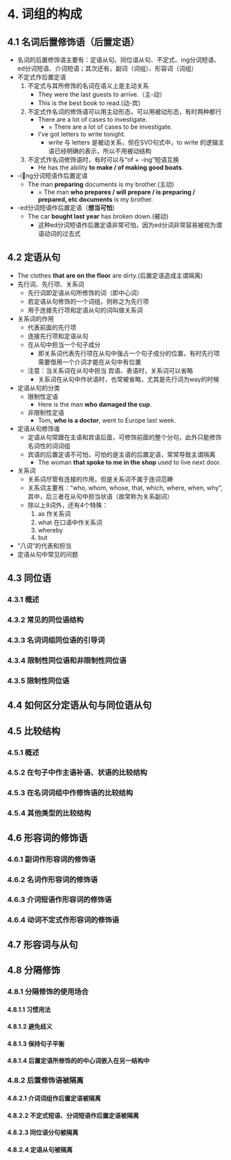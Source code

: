 # 4. 词组的构成
## 4.1 名词后置修饰语（后置定语）
- 名词的后置修饰语主要有：定语从句、同位语从句、不定式、ing分词短语、ed分词短语、介词短语；其次还有，副词（词组）、形容词（词组）
- 不定式作后置定语
    1. 不定式与其所修饰的名词在语义上是主动关系
        - They were the last guests to arrive.（主-动）
        - This is the best book to read.(动-宾)
    2. 不定式作名词的修饰语可以用主动形态，可以用被动形态，有时两种都行
        - There are a lot of cases to investigate.
            - = There are a lot of cases to be investigate.
        - I've got letters to write tonight.
            - write 与 letters 是被动关系，但在SVO句式中，to write 的逻辑主语已经明确的表示，所以不用被动结构
    3. 不定式作名词修饰语时，有时可以与“of + -ing”短语互换
        - He has the ability **to make / of making good boats**.
- -ing分词短语作后置定语
    - The man **preparing** documents is my brother.(主动)
        - = The man **who prepares / will prepare / is preparing / prepared, etc documents** is my brother.
- -ed分词短语作后置定语（**想当可怕**） 
    - The car **bought last year** has broken down.(被动)
        - 这种ed分词短语作后置定语非常可怕，因为ed分词非常容易被视为谓语动词的过去式
        
## 4.2 定语从句
- The clothes **that are on the floor** are dirty.(后置定语造成主谓隔离)
- 先行词、先行项、关系词
    - 先行词即定语从句所修饰的词（即中心词）
    - 若定语从句修饰的一个词组，则称之为先行项
    - 用于连接先行项和定语从句的词叫做关系词
- 关系词的作用
    - 代表前面的先行项
    - 连接先行项和定语从句
    - 在从句中担当一个句子成分
        - 即关系词代表先行项在从句中强占一个句子成分的位置，有时先行项需要借用一个介词才能在从句中有位置
    - 注意：当关系词在从句中担当 宾语、表语时，关系词可以省略
        - 关系词在从句中作状语时，也常被省略，尤其是先行词为way的时候
- 定语从句的分类
    - 限制性定语
        - Here is the man **who damaged the cup**.
    - 非限制性定语
        - Tom, **who is a doctor**, went to Europe last week.
- 定语从句修饰谁
    - 定语从句常跟在主语和宾语后面，可修饰前面的整个分句，此外只能修饰名词性的词词组
    - 宾语的后置定语不可怕，可怕的是主语的后置定语，常常导致主谓隔离
        - The woman **that spoke to me in the shop** used to live next door.
- 关系词
    - 关系词尽管有连接的作用，但是关系词不属于连词范畴
    - 关系词主要有：“who, whom, whose, that, which, where, when, why”,其中，后三者在从句中担当状语（故常称为关系副词）
    - 除以上8词外，还有4个特殊：
        1. as 作关系词
        2. what 在口语中作关系词
        3. whereby 
        4. but
- “八词”的代表和担当
- 定语从句中常见的问题

## 4.3 同位语
### 4.3.1 概述
### 4.3.2 常见的同位语结构
### 4.3.3 名词词组同位语的引导词
### 4.3.4 限制性同位语和非限制性同位语
### 4.3.5 限制性同位语
## 4.4 如何区分定语从句与同位语从句
## 4.5 比较结构
### 4.5.1 概述
### 4.5.2 在句子中作主语补语、状语的比较结构
### 4.5.3 在名词词组中作修饰语的比较结构
### 4.5.4 其他类型的比较结构
## 4.6 形容词的修饰语
### 4.6.1 副词作形容词的修饰语
### 4.6.2 名词作形容词的修饰语
### 4.6.3 介词短语作形容词的修饰语
### 4.6.4 动词不定式作形容词的修饰语
## 4.7 形容词与从句
## 4.8 分隔修饰
### 4.8.1 分隔修饰的使用场合
#### 4.8.1.1 习惯用法
#### 4.8.1.2 避免歧义
#### 4.8.1.3 保持句子平衡
#### 4.8.1.4 后置定语所修饰的的中心词嵌入在另一结构中
### 4.8.2 后置修饰语被隔离
#### 4.8.2.1 介词词组作后置定语被隔离
#### 4.8.2.2 不定式短语、分词短语作后置定语被隔离
#### 4.8.2.3 同位语分句被隔离
#### 4.8.2.4 定语从句被隔离



